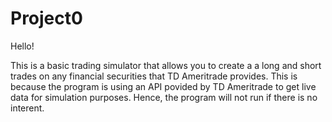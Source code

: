 # Project0

Hello!

This is a basic trading simulator that allows you to create a a long and short trades on any financial securities that TD Ameritrade provides.
This is because the program is using an API povided by TD Ameritrade to get live data for simulation purposes. 
Hence, the program will not run if there is no interent.

